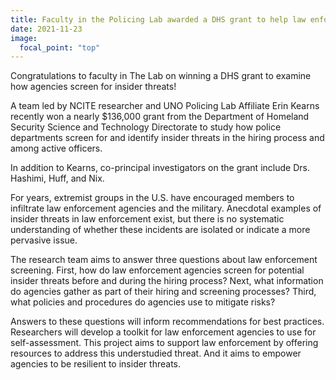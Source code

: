 ```yaml
---
title: Faculty in the Policing Lab awarded a DHS grant to help law enforcement with screening and hiring
date: 2021-11-23
image:
  focal_point: "top"
---
```


Congratulations to faculty in The Lab on winning a DHS grant to examine how agencies screen for insider threats!

<!--more-->

A team led by NCITE researcher and UNO Policing Lab Affiliate Erin Kearns recently won a nearly $136,000 grant from the Department of Homeland Security Science and Technology Directorate to study how police departments screen for and identify insider threats in the hiring process and among active officers.

In addition to Kearns, co-principal investigators on the grant include Drs. Hashimi, Huff, and Nix. 

For years, extremist groups in the U.S. have encouraged members to infiltrate law enforcement agencies and the military. Anecdotal examples of insider threats in law enforcement exist, but there is no systematic understanding of whether these incidents are isolated or indicate a more pervasive issue.

The research team aims to answer three questions about law enforcement screening. First, how do law enforcement agencies screen for potential insider threats before and during the hiring process? Next, what information do agencies gather as part of their hiring and screening processes? Third, what policies and procedures do agencies use to mitigate risks?

Answers to these questions will inform recommendations for best practices. Researchers will develop a toolkit for law enforcement agencies to use for self-assessment. This project aims to support law enforcement by offering resources to address this understudied threat. And it aims to empower agencies to be resilient to insider threats.